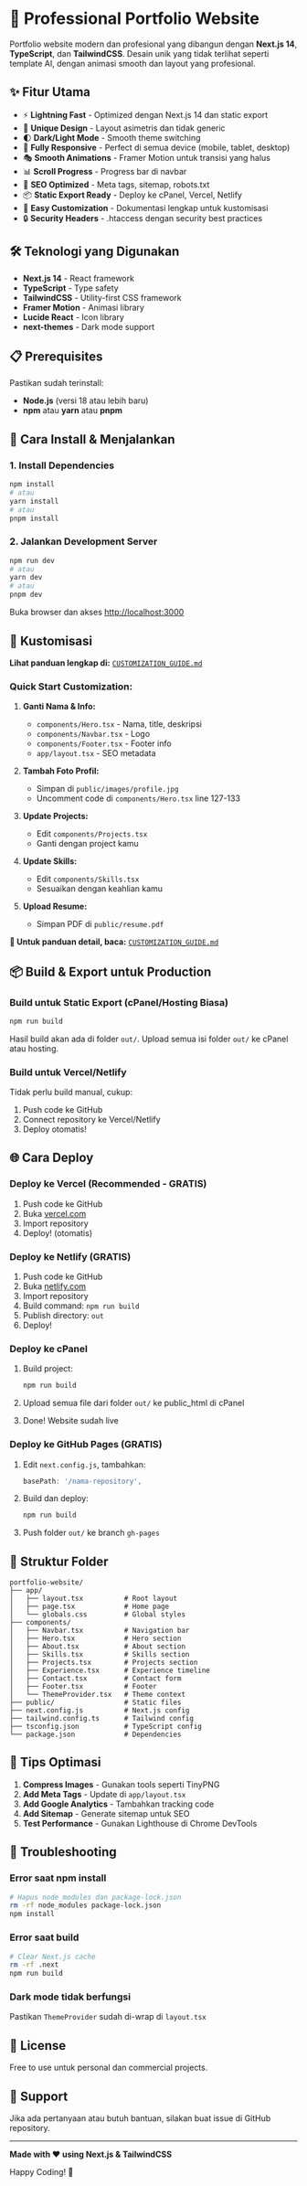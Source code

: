 # 🚀 Professional Portfolio Website

Portfolio website modern dan profesional yang dibangun dengan **Next.js 14**, **TypeScript**, dan **TailwindCSS**. Desain unik yang tidak terlihat seperti template AI, dengan animasi smooth dan layout yang profesional.

## ✨ Fitur Utama

- ⚡ **Lightning Fast** - Optimized dengan Next.js 14 dan static export
- 🎨 **Unique Design** - Layout asimetris dan tidak generic
- 🌓 **Dark/Light Mode** - Smooth theme switching
- 📱 **Fully Responsive** - Perfect di semua device (mobile, tablet, desktop)
- 🎭 **Smooth Animations** - Framer Motion untuk transisi yang halus
- 📊 **Scroll Progress** - Progress bar di navbar
- 🎯 **SEO Optimized** - Meta tags, sitemap, robots.txt
- 📦 **Static Export Ready** - Deploy ke cPanel, Vercel, Netlify
- 🎨 **Easy Customization** - Dokumentasi lengkap untuk kustomisasi
- 🔒 **Security Headers** - .htaccess dengan security best practices

## 🛠️ Teknologi yang Digunakan

- **Next.js 14** - React framework
- **TypeScript** - Type safety
- **TailwindCSS** - Utility-first CSS framework
- **Framer Motion** - Animasi library
- **Lucide React** - Icon library
- **next-themes** - Dark mode support

## 📋 Prerequisites

Pastikan sudah terinstall:
- **Node.js** (versi 18 atau lebih baru)
- **npm** atau **yarn** atau **pnpm**

## 🚀 Cara Install & Menjalankan

### 1. Install Dependencies

```bash
npm install
# atau
yarn install
# atau
pnpm install
```

### 2. Jalankan Development Server

```bash
npm run dev
# atau
yarn dev
# atau
pnpm dev
```

Buka browser dan akses [http://localhost:3000](http://localhost:3000)

## 🎨 Kustomisasi

**Lihat panduan lengkap di:** [`CUSTOMIZATION_GUIDE.md`](./CUSTOMIZATION_GUIDE.md)

### Quick Start Customization:

1. **Ganti Nama & Info:**
   - `components/Hero.tsx` - Nama, title, deskripsi
   - `components/Navbar.tsx` - Logo
   - `components/Footer.tsx` - Footer info
   - `app/layout.tsx` - SEO metadata

2. **Tambah Foto Profil:**
   - Simpan di `public/images/profile.jpg`
   - Uncomment code di `components/Hero.tsx` line 127-133

3. **Update Projects:**
   - Edit `components/Projects.tsx`
   - Ganti dengan project kamu

4. **Update Skills:**
   - Edit `components/Skills.tsx`
   - Sesuaikan dengan keahlian kamu

5. **Upload Resume:**
   - Simpan PDF di `public/resume.pdf`

**📖 Untuk panduan detail, baca:** [`CUSTOMIZATION_GUIDE.md`](./CUSTOMIZATION_GUIDE.md)

## 📦 Build & Export untuk Production

### Build untuk Static Export (cPanel/Hosting Biasa)

```bash
npm run build
```

Hasil build akan ada di folder `out/`. Upload semua isi folder `out/` ke cPanel atau hosting.

### Build untuk Vercel/Netlify

Tidak perlu build manual, cukup:

1. Push code ke GitHub
2. Connect repository ke Vercel/Netlify
3. Deploy otomatis!

## 🌐 Cara Deploy

### Deploy ke Vercel (Recommended - GRATIS)

1. Push code ke GitHub
2. Buka [vercel.com](https://vercel.com)
3. Import repository
4. Deploy! (otomatis)

### Deploy ke Netlify (GRATIS)

1. Push code ke GitHub
2. Buka [netlify.com](https://netlify.com)
3. Import repository
4. Build command: `npm run build`
5. Publish directory: `out`
6. Deploy!

### Deploy ke cPanel

1. Build project:
   ```bash
   npm run build
   ```

2. Upload semua file dari folder `out/` ke public_html di cPanel

3. Done! Website sudah live

### Deploy ke GitHub Pages (GRATIS)

1. Edit `next.config.js`, tambahkan:
   ```javascript
   basePath: '/nama-repository',
   ```

2. Build dan deploy:
   ```bash
   npm run build
   ```

3. Push folder `out/` ke branch `gh-pages`

## 📁 Struktur Folder

```
portfolio-website/
├── app/
│   ├── layout.tsx          # Root layout
│   ├── page.tsx            # Home page
│   └── globals.css         # Global styles
├── components/
│   ├── Navbar.tsx          # Navigation bar
│   ├── Hero.tsx            # Hero section
│   ├── About.tsx           # About section
│   ├── Skills.tsx          # Skills section
│   ├── Projects.tsx        # Projects section
│   ├── Experience.tsx      # Experience timeline
│   ├── Contact.tsx         # Contact form
│   ├── Footer.tsx          # Footer
│   └── ThemeProvider.tsx   # Theme context
├── public/                 # Static files
├── next.config.js          # Next.js config
├── tailwind.config.ts      # Tailwind config
├── tsconfig.json           # TypeScript config
└── package.json            # Dependencies
```

## 🎯 Tips Optimasi

1. **Compress Images** - Gunakan tools seperti TinyPNG
2. **Add Meta Tags** - Update di `app/layout.tsx`
3. **Add Google Analytics** - Tambahkan tracking code
4. **Add Sitemap** - Generate sitemap untuk SEO
5. **Test Performance** - Gunakan Lighthouse di Chrome DevTools

## 🐛 Troubleshooting

### Error saat npm install
```bash
# Hapus node_modules dan package-lock.json
rm -rf node_modules package-lock.json
npm install
```

### Error saat build
```bash
# Clear Next.js cache
rm -rf .next
npm run build
```

### Dark mode tidak berfungsi
Pastikan `ThemeProvider` sudah di-wrap di `layout.tsx`

## 📝 License

Free to use untuk personal dan commercial projects.

## 🤝 Support

Jika ada pertanyaan atau butuh bantuan, silakan buat issue di GitHub repository.

---

**Made with ❤️ using Next.js & TailwindCSS**

Happy Coding! 🚀
